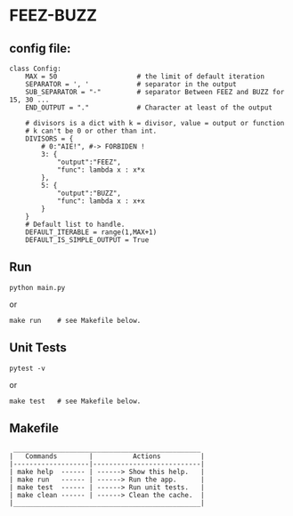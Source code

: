 # FEEZ-BUZZ

## config file:

    class Config:
        MAX = 50                    # the limit of default iteration 
        SEPARATOR = ', '            # separator in the output
        SUB_SEPARATOR = "-"         # separator Between FEEZ and BUZZ for 15, 30 ... 
        END_OUTPUT = "."            # Character at least of the output
        
        # divisors is a dict with k = divisor, value = output or function
        # k can't be 0 or other than int.
        DIVISORS = {
            # 0:"AIE!", #-> FORBIDEN !
            3: {
                "output":"FEEZ",
                "func": lambda x : x*x
            },
            5: {
                "output":"BUZZ",
                "func": lambda x : x+x
            }
        }
        # Default list to handle.
        DEFAULT_ITERABLE = range(1,MAX+1)
        DEFAULT_IS_SIMPLE_OUTPUT = True


## Run

    python main.py

or

    make run    # see Makefile below.

## Unit Tests

    pytest -v

or

    make test   # see Makefile below.

## Makefile

     _______________________________________________
    |   Commands        |          Actions          |
    |-------------------|---------------------------|
    | make help  ------ | ------> Show this help.   |
    | make run   ------ | ------> Run the app.      |
    | make test  ------ | ------> Run unit tests.   |
    | make clean ------ | ------> Clean the cache.  |
    |_______________________________________________|